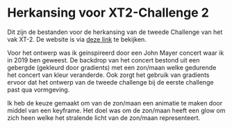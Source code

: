 # Herkansing voor XT2-Challenge 2
Dit zijn de bestanden voor de herkansing van de tweede Challenge van het vak XT-2.
De website is via [deze link](https://rosakarin.github.io/Challenge2_redo-/) te bekijken.


Voor het ontwerp was ik geinspireerd door een John Mayer concert waar ik in 2019 ben geweest. De backdrop van het concert bestond uit een gebergde (gekleurd door gradients) met een zon/maan welke gedurende het concert van kleur veranderde. Ook zorgt het gebruik van gradients ervoor dat het ontwerp van de tweede challenge bij de eerste challenge past qua vormgeving.

Ik heb de keuze gemaakt om van de zon/maan een animatie te maken door middel van een keyframe. Het doel was om de zon/maan heeft een glow om zich heen welke het stralende licht van de zon/maan representeert.
